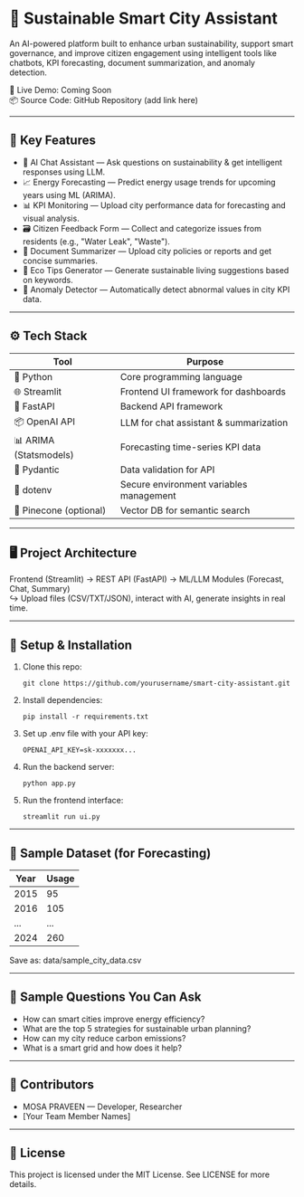 
# 🌆 Sustainable Smart City Assistant

An AI-powered platform built to enhance urban sustainability, support smart governance, and improve citizen engagement using intelligent tools like chatbots, KPI forecasting, document summarization, and anomaly detection.

🚀 Live Demo: Coming Soon  
📦 Source Code: GitHub Repository (add link here)

---

## 🧠 Key Features

- 💬 AI Chat Assistant — Ask questions on sustainability & get intelligent responses using LLM.
- 📈 Energy Forecasting — Predict energy usage trends for upcoming years using ML (ARIMA).
- 📊 KPI Monitoring — Upload city performance data for forecasting and visual analysis.
- 🗃️ Citizen Feedback Form — Collect and categorize issues from residents (e.g., "Water Leak", "Waste").
- 📄 Document Summarizer — Upload city policies or reports and get concise summaries.
- 🌱 Eco Tips Generator — Generate sustainable living suggestions based on keywords.
- 🚨 Anomaly Detector — Automatically detect abnormal values in city KPI data.

---

## ⚙️ Tech Stack

| Tool            | Purpose                                      |
|------------------|----------------------------------------------|
| 🐍 Python        | Core programming language                    |
| 🌐 Streamlit     | Frontend UI framework for dashboards         |
| 🚀 FastAPI       | Backend API framework                        |
| 📦 OpenAI API    | LLM for chat assistant & summarization       |
| 📊 ARIMA (Statsmodels) | Forecasting time-series KPI data       |
| 🧪 Pydantic       | Data validation for API                     |
| 📂 dotenv         | Secure environment variables management     |
| 📌 Pinecone (optional) | Vector DB for semantic search           |

---

## 🖥️ Project Architecture

Frontend (Streamlit) → REST API (FastAPI) → ML/LLM Modules (Forecast, Chat, Summary)  
↪ Upload files (CSV/TXT/JSON), interact with AI, generate insights in real time.

---

## 🧪 Setup & Installation

1. Clone this repo:
   ```
   git clone https://github.com/yourusername/smart-city-assistant.git
   ```

2. Install dependencies:
   ```
   pip install -r requirements.txt
   ```

3. Set up .env file with your API key:
   ```
   OPENAI_API_KEY=sk-xxxxxxx...
   ```

4. Run the backend server:
   ```
   python app.py
   ```

5. Run the frontend interface:
   ```
   streamlit run ui.py
   ```

---

## 📂 Sample Dataset (for Forecasting)

| Year | Usage |
|------|-------|
| 2015 | 95    |
| 2016 | 105   |
| ...  | ...   |
| 2024 | 260   |

Save as: data/sample_city_data.csv

---

## 🧠 Sample Questions You Can Ask

- How can smart cities improve energy efficiency?
- What are the top 5 strategies for sustainable urban planning?
- How can my city reduce carbon emissions?
- What is a smart grid and how does it help?

---

## 🌟 Contributors

- MOSA PRAVEEN — Developer, Researcher  
- [Your Team Member Names]

---

## 📃 License

This project is licensed under the MIT License. See LICENSE for more details.
